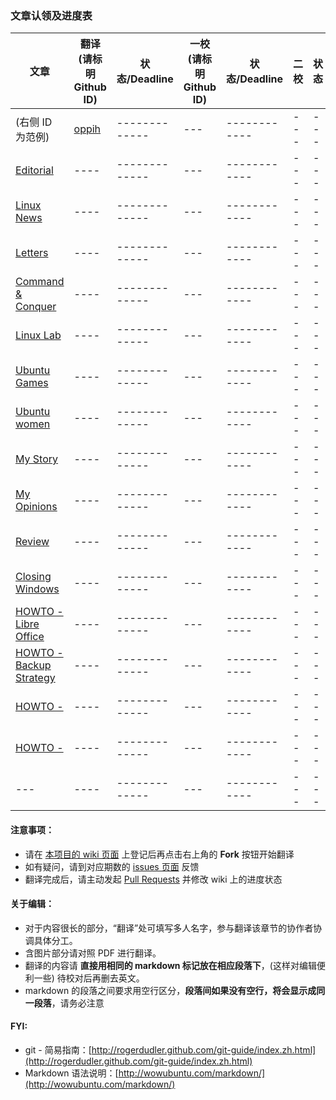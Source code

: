 ### 文章认领及进度表

| 文章 | 翻译(请标明Github ID) | 状态/Deadline | 一校(请标明Github ID) | 状态/Deadline | 二校 | 状态 |
| --- | ---- | ------------- | --- | ------------ | --- | --- |
| (右侧 ID 为范例) | [oppih](https://github.com/oppih) | ------------- | --- | ------------ | --- | --- |
| [Editorial]() | ---- | ------------- | --- | ------------ | --- | --- |
| [Linux News]() | ---- | ------------- | --- | ------------ | --- | --- |
| [Letters]() | ---- | ------------- | --- | ------------ | --- | --- |
| [Command & Conquer]() | ---- | ------------- | --- | ------------ | --- | --- |
| [Linux Lab]() | ---- | ------------- | --- | ------------ | --- | --- |
| [Ubuntu Games]() | ---- | ------------- | --- | ------------ | --- | --- |
| [Ubuntu women]() | ---- | ------------- | --- | ------------ | --- | --- |
| [My Story]() | ---- | ------------- | --- | ------------ | --- | --- |
| [My Opinions]() | ---- | ------------- | --- | ------------ | --- | --- |
| [Review]() | ---- | ------------- | --- | ------------ | --- | --- |
| [Closing Windows]() | ---- | ------------- | --- | ------------ | --- | --- |
| [HOWTO - Libre Office]() | ---- | ------------- | --- | ------------ | --- | --- |
| [HOWTO - Backup Strategy]() | ---- | ------------- | --- | ------------ | --- | --- |
| [HOWTO - ]() | ---- | ------------- | --- | ------------ | --- | --- |
| [HOWTO - ]() | ---- | ------------- | --- | ------------ | --- | --- |
| --- | ---- | ------------- | --- | ------------ | --- | --- |


#### 注意事项：

- 请在 [本项目的 wiki 页面](https://github.com/FCCTT/FCM_issue_meta/wiki) 上登记后再点击右上角的 **Fork** 按钮开始翻译
- 如有疑问，请到对应期数的 [issues 页面](https://github.com/FCCTT/FCM_issue_meta/issues) 反馈
- 翻译完成后，请主动发起 [Pull Requests](https://github.com/FCCTT/FCM_issue_meta/pulls) 并修改 wiki 上的进度状态

#### 关于编辑：

- 对于内容很长的部分，“翻译”处可填写多人名字，参与翻译该章节的协作者协调具体分工。
- 含图片部分请对照 PDF 进行翻译。
- 翻译的内容请 **直接用相同的 markdown 标记放在相应段落下**，(这样对编辑便利一些) 待校对后再删去英文。
- markdown 的段落之间要求用空行区分，**段落间如果没有空行，将会显示成同一段落**，请务必注意

#### FYI:
- git - 简易指南：[http://rogerdudler.github.com/git-guide/index.zh.html](http://rogerdudler.github.com/git-guide/index.zh.html)
- Markdown 语法说明：[http://wowubuntu.com/markdown/](http://wowubuntu.com/markdown/)
